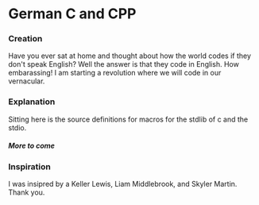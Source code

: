 # German C and CPP

### Creation

Have you ever sat at home and thought about how the world codes if they don't speak English? Well the answer is that they code in English. How embarassing! I am starting a revolution where we will code in our vernacular.

### Explanation

Sitting here is the source definitions for macros for the stdlib of c and the stdio.

##### More to come

### Inspiration

I was insipred by a Keller Lewis, Liam Middlebrook, and Skyler Martin. Thank you.
